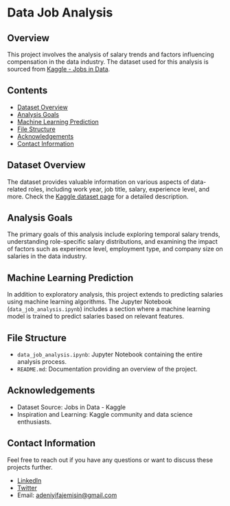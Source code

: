 # Data Job Analysis

## Overview
This project involves the analysis of salary trends and factors influencing compensation in the data industry. The dataset used for this analysis is sourced from [Kaggle - Jobs in Data](https://www.kaggle.com/datasets/hummaamqaasim/jobs-in-data).

## Contents
- [Dataset Overview](#dataset-overview)
- [Analysis Goals](#analysis-goals)
- [Machine Learning Prediction](#machine-learning-prediction)
- [File Structure](#file-structure)
- [Acknowledgements](#acknowledgements)
- [Contact Information](#contact-information)

## Dataset Overview
The dataset provides valuable information on various aspects of data-related roles, including work year, job title, salary, experience level, and more. Check the [Kaggle dataset page](https://www.kaggle.com/datasets/hummaamqaasim/jobs-in-data) for a detailed description.

## Analysis Goals
The primary goals of this analysis include exploring temporal salary trends, understanding role-specific salary distributions, and examining the impact of factors such as experience level, employment type, and company size on salaries in the data industry.

## Machine Learning Prediction
In addition to exploratory analysis, this project extends to predicting salaries using machine learning algorithms. The Jupyter Notebook (`data_job_analysis.ipynb`) includes a section where a machine learning model is trained to predict salaries based on relevant features.

## File Structure
- `data_job_analysis.ipynb`: Jupyter Notebook containing the entire analysis process.
- `README.md`: Documentation providing an overview of the project.

## Acknowledgements
- Dataset Source: Jobs in Data - Kaggle
- Inspiration and Learning: Kaggle community and data science enthusiasts.

## Contact Information

Feel free to reach out if you have any questions or want to discuss these projects further.

- [LinkedIn](https://www.linkedin.com/in/fajemisin-adeniyi-326bb2229/)
- [Twitter](https://twitter.com/neecrownsmith)
- Email: adeniyifajemisin@gmail.com
